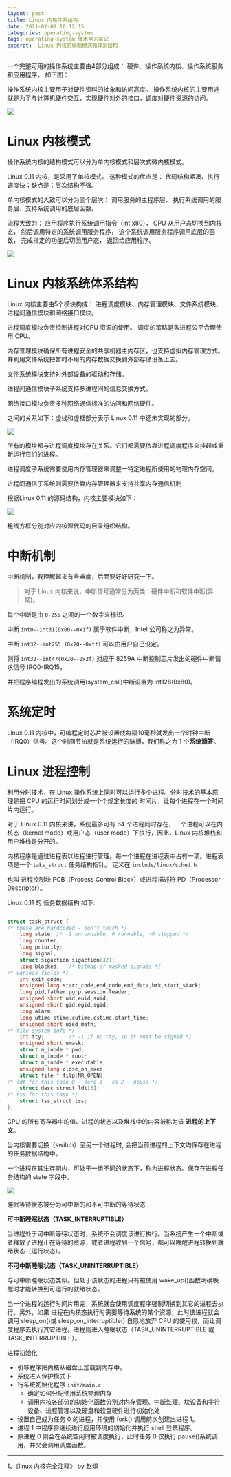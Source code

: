 ```yaml
---
layout: post
title: Linux 内核体系结构
date: 2021-02-01 10:12:15
categories: operating-system
tags: operating-system 技术学习笔记
excerpt:  Linux 内核的编制模式和体系结构
---
```

 
 一个完整可用的操作系统主要由4部分组成： 硬件、操作系统内核、操作系统服务和应用程序。 如下图：

 操作系统内核主要用于对硬件资料的抽象和访问高度。 操作系统内核的主要用途就是为了与计算机硬件交互，实现硬件对外的接口，调度对硬件资源的访问。

![](/assets/operating-system/linux-kernel-2023-04-29-17-31-54.png) 


# Linux 内核模式

操作系统内核的结构模式可以分为单内核模式和层次式微内核模式。 

Linux 0.11 内核，是采用了单核模式。 这种模式的优点是： 代码结构紧凑、执行速度快；缺点是：层次结构不强。

单内核模式的大致可以分为三个层次： 调用服务的主程序层、 执行系统调用的服务层、支持系统调用的底层函数。 

流程大致为： 应用程序执行系统调用指令（int x80）， CPU 从用户态切换到内核态， 然后调用特定的系统调用服务程序， 这个系统调用服务程序调用底层的函数， 完成指定的功能后切回用户态， 返回给应用程序。 

![](/assets/operating-system/linux-kernel-2023-04-29-17-46-28.png)

# Linux 内核系统体系结构

Linux 内核主要由5个模块构成： 进程调度模块、内存管理模块、文件系统模块、进程间通信模块和网络接口模块。 

进程调度模块负责控制进程对CPU 资源的使用。 调度的策略是各进程公平合理使用 CPU。 

内存管理模块确保所有进程安全的共享机器主内存区，也支持虚拟内存管理方式。并利用文件系统把暂时不用的内存数据交换到外部存储设备上去。

文件系统模块支持对外部设备的驱动和存储。

进程间通信模块子系统支持多进程间的信息交换方式。

网络接口模块负责多种网络通信标准的访问和网络硬件。 

之间的关系如下：虚线和虚框部分表示 Linux 0.11 中还未实现的部分。

![](/assets/operating-system/linux-kernel-2023-04-29-17-58-38.png)


所有的模块都与进程调度模块存在关系。它们都需要依靠进程调度程序来挂起或重新运行它们的进程。

进程调度子系统需要使用内存管理器来调整一特定进程所使用的物理内存空间。

进程间通信子系统则需要依靠内存管理器来支持共享内存通信机制

根据Linux 0.11 的源码结构，内核主要模块如下：

![](/assets/operating-system/linux-kernel-2023-04-29_23-13-18.png)

粗线方框分别对应内核源代码的目录组织结构。


# 中断机制

中断机制，我理解起来有些难度，后面要好好研究一下。 

>对于 Linux 内核来说，中断信号通常分为两类：硬件中断和软件中断(异常)。

每个中断是由 `0-255` 之间的一个数字来标识。

中断 `int0--int31(0x00--0x1f)` 属于软件中断，Intel 公司称之为异常。

中断 `int32--int255 (0x20--0xff)` 可以由用户自己设定。

则将 `int32--int47(0x20--0x2f)` 对应于 8259A 中断控制芯片发出的硬件中断请求信号 IRQ0-IRQ15，

并把程序编程发出的系统调用(system_call)中断设置为 int128(0x80)。

# 系统定时

Linux 0.11 内核中，可编程定时芯片被设置成每隔10毫秒就发出一个时钟中断（IRQ0）信号。这个时间节拍就是系统运行的脉搏，我们称之为 1 个**系统滴答**。

# Linux 进程控制

利用分时技术，在 Linux 操作系统上同时可以运行多个进程。分时技术的基本原理是把 CPU 的运行时间划分成一个个规定长度的
时间片，让每个进程在一个时间片内运行。

对于 Linux 0.11 内核来讲，系统最多可有 64 个进程同时存在，一个进程可以在内核态（kernel mode）或用户态（user mode）下执行，因此，Linux
内核堆栈和用户堆栈是分开的。

内核程序是通过进程表以进程进行管理。每一个进程在进程表中占有一项。进程表项是一个 `taks_struct` 任务结构指针。 定义在 `include/linux/sched.h` 

也叫 进程控制块 PCB（Process Control Block）或进程描述符 PD（Processor Descriptor）。

Linux 0.11 的 任务数据结构 如下:

```c

struct task_struct {
/* these are hardcoded - don't touch */
	long state;	/* -1 unrunnable, 0 runnable, >0 stopped */
	long counter;
	long priority;
	long signal;
	struct sigaction sigaction[32];
	long blocked;	/* bitmap of masked signals */
/* various fields */
	int exit_code;
	unsigned long start_code,end_code,end_data,brk,start_stack;
	long pid,father,pgrp,session,leader;
	unsigned short uid,euid,suid;
	unsigned short gid,egid,sgid;
	long alarm;
	long utime,stime,cutime,cstime,start_time;
	unsigned short used_math;
/* file system info */
	int tty;		/* -1 if no tty, so it must be signed */
	unsigned short umask;
	struct m_inode * pwd;
	struct m_inode * root;
	struct m_inode * executable;
	unsigned long close_on_exec;
	struct file * filp[NR_OPEN];
/* ldt for this task 0 - zero 1 - cs 2 - ds&ss */
	struct desc_struct ldt[3];
/* tss for this task */
	struct tss_struct tss;
};
```

CPU 的所有寄存器中的值、进程的状态以及堆栈中的内容被称为该 **进程的上下文**。

当内核需要切换（switch）至另一个进程时, 会把当前进程的上下文均保存在进程的任务数据结构中。

 一个进程在其生存期内，可处于一组不同的状态下，称为进程状态。保存在进程任务结构的 state 字段中。

![](/assets/operating-system/linux-kernel-_2023-05-01-16-41-11.png)

睡眠等待状态被分为可中断的和不可中断的等待状态

**可中断睡眠状态（TASK_INTERRUPTIBLE）**

当进程处于可中断等待状态时，系统不会调度该进行执行。当系统产生一个中断或者释放了进程正在等待的资源，或者进程收到一个信号，都可以唤醒进程转换到就绪状态（运行状态）。

**不可中断睡眠状态（TASK_UNINTERRUPTIBLE）**

与可中断睡眠状态类似。但处于该状态的进程只有被使用 wake_up()函数明确唤醒时才能转换到可运行的就绪状态。

当一个进程的运行时间片用完，系统就会使用调度程序强制切换到其它的进程去执行。另外，如果
进程在内核态执行时需要等待系统的某个资源，此时该进程就会调用 sleep_on()或 sleep_on_interruptible()
自愿地放弃 CPU 的使用权，而让调度程序去执行其它进程。进程则进入睡眠状态（TASK_UNINTERRUPTIBLE 或 TASK_INTERRUPTIBLE）。

进程初始化

- 引导程序把内核从磁盘上加载到内存中。 
- 系统进入保护模式下
- 行系统初始化程序 `init/main.c`
    - 确定如何分配使用系统物理内存
    - 调用内核各部分的初始化函数分别对内存管理、中断处理、块设备和字符设备、进程管理以及硬盘和软盘硬件进行初始化处
- 设置自己成为任务 0 的进程，并使用 fork() 调用前次创建出进程 1。
- 进程 1 中程序将继续进行应用环境的初始化并执行 shell 登录程序。
- 原进程 0 则会在系统空闲时被调度执行，此时任务 0 仅执行 pause()系统调用，并又会调用调度函数。


 ---

 1、《linux 内核完全注释》 by 赵烔